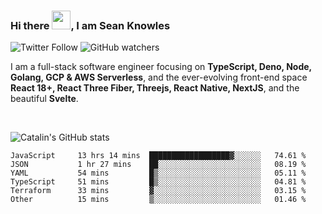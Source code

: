 ### Hi there <img src="https://raw.githubusercontent.com/MartinHeinz/MartinHeinz/master/wave.gif" width="30" />, I am Sean Knowles

![Twitter Follow](https://img.shields.io/twitter/follow/JuniorDEVed?style=social)  ![GitHub watchers](https://img.shields.io/github/watchers/JuniorDEVed/JuniorDEVed?style=social)

 I am a full-stack software engineer focusing on **TypeScript, Deno, Node, Golang, GCP & AWS Serverless**, and the ever-evolving front-end space **React 18+, React Three Fiber, Threejs, React Native, NextJS**, and the beautiful **Svelte**.
 
 <br>
 
 ![Catalin's GitHub stats](https://github-readme-stats.vercel.app/api?username=algoflows&theme=vue-dark)
 
 <!--START_SECTION:waka-->

```text
JavaScript     13 hrs 14 mins  ██████████████████▓░░░░░░   74.61 %
JSON           1 hr 27 mins    ██░░░░░░░░░░░░░░░░░░░░░░░   08.19 %
YAML           54 mins         █▒░░░░░░░░░░░░░░░░░░░░░░░   05.11 %
TypeScript     51 mins         █▒░░░░░░░░░░░░░░░░░░░░░░░   04.81 %
Terraform      33 mins         ▓░░░░░░░░░░░░░░░░░░░░░░░░   03.15 %
Other          15 mins         ▒░░░░░░░░░░░░░░░░░░░░░░░░   01.46 %
```

<!--END_SECTION:waka-->

